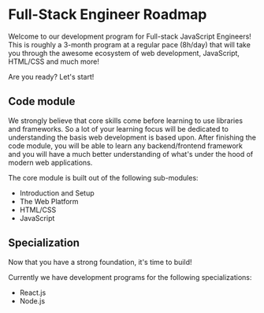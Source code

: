 # Full-Stack Engineer Roadmap

Welcome to our development program for Full-stack JavaScript Engineers! This is roughly a 3-month program at a regular pace (8h/day) that will take you through the awesome ecosystem of web development, JavaScript, HTML/CSS and much more!

Are you ready? Let's start!

## Code module

We strongly believe that core skills come before learning to use libraries and frameworks. So a lot of your learning focus will be dedicated to understanding the basis web development is based upon. After finishing the code module, you will be able to learn any backend/frontend framework and you will have a much better understanding of what's under the hood of modern web applications.

The core module is built out of the following sub-modules:
* Introduction and Setup
* The Web Platform
* HTML/CSS
* JavaScript

## Specialization

Now that you have a strong foundation, it's time to build!

Currently we have development programs for the following specializations:
* React.js
* Node.js